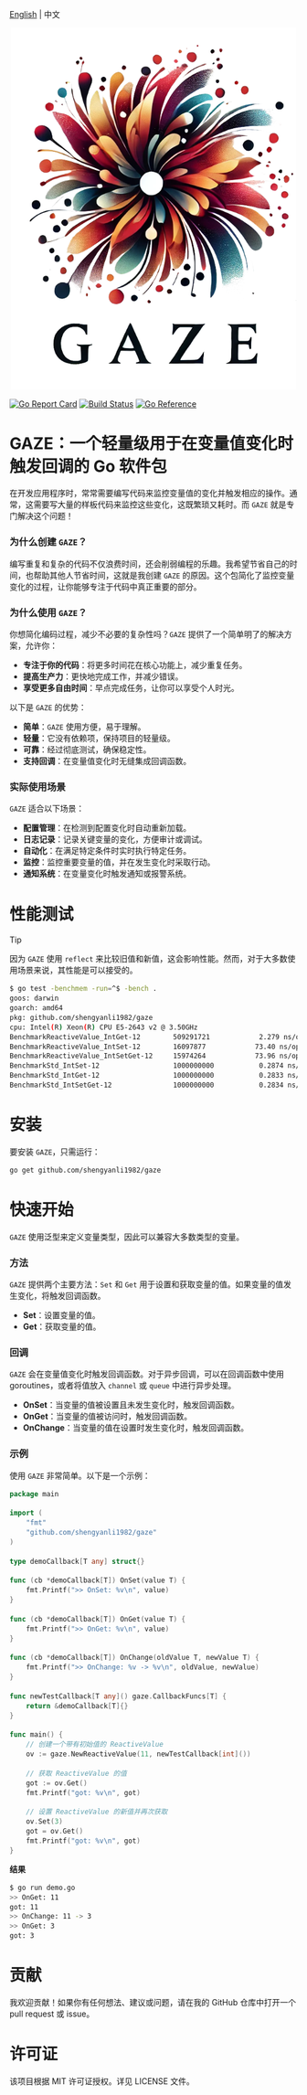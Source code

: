 [English](./README.md) | 中文

<div align="center">
	<img src="assets/logo.png" alt="logo" width="500px">
</div>

[![Go Report Card](https://goreportcard.com/badge/github.com/shengyanli1982/gaze)](https://goreportcard.com/report/github.com/shengyanli1982/gaze)
[![Build Status](https://github.com/shengyanli1982/gaze/actions/workflows/test.yaml/badge.svg)](https://github.com/shengyanli1982/gaze/actions)
[![Go Reference](https://pkg.go.dev/badge/github.com/shengyanli1982/gaze.svg)](https://pkg.go.dev/github.com/shengyanli1982/gaze)

# GAZE：一个轻量级用于在变量值变化时触发回调的 Go 软件包

在开发应用程序时，常常需要编写代码来监控变量值的变化并触发相应的操作。通常，这需要写大量的样板代码来监控这些变化，这既繁琐又耗时。而 `GAZE` 就是专门解决这个问题！

### 为什么创建 `GAZE`？

编写重复和复杂的代码不仅浪费时间，还会削弱编程的乐趣。我希望节省自己的时间，也帮助其他人节省时间，这就是我创建 `GAZE` 的原因。这个包简化了监控变量变化的过程，让你能够专注于代码中真正重要的部分。

### 为什么使用 `GAZE`？

你想简化编码过程，减少不必要的复杂性吗？`GAZE` 提供了一个简单明了的解决方案，允许你：

-   **专注于你的代码**：将更多时间花在核心功能上，减少重复任务。
-   **提高生产力**：更快地完成工作，并减少错误。
-   **享受更多自由时间**：早点完成任务，让你可以享受个人时光。

以下是 `GAZE` 的优势：

-   **简单**：`GAZE` 使用方便，易于理解。
-   **轻量**：它没有依赖项，保持项目的轻量级。
-   **可靠**：经过彻底测试，确保稳定性。
-   **支持回调**：在变量值变化时无缝集成回调函数。

### 实际使用场景

`GAZE` 适合以下场景：

-   **配置管理**：在检测到配置变化时自动重新加载。
-   **日志记录**：记录关键变量的变化，方便审计或调试。
-   **自动化**：在满足特定条件时实时执行特定任务。
-   **监控**：监控重要变量的值，并在发生变化时采取行动。
-   **通知系统**：在变量变化时触发通知或报警系统。

# 性能测试

> [!TIP]
>
> 因为 `GAZE` 使用 `reflect` 来比较旧值和新值，这会影响性能。然而，对于大多数使用场景来说，其性能是可以接受的。

```bash
$ go test -benchmem -run=^$ -bench .
goos: darwin
goarch: amd64
pkg: github.com/shengyanli1982/gaze
cpu: Intel(R) Xeon(R) CPU E5-2643 v2 @ 3.50GHz
BenchmarkReactiveValue_IntGet-12       	509291721	         2.279 ns/op	       0 B/op	       0 allocs/op
BenchmarkReactiveValue_IntSet-12       	16097877	        73.40 ns/op	      15 B/op	       1 allocs/op
BenchmarkReactiveValue_IntSetGet-12    	15974264	        73.96 ns/op	      15 B/op	       1 allocs/op
BenchmarkStd_IntSet-12                 	1000000000	         0.2874 ns/op	       0 B/op	       0 allocs/op
BenchmarkStd_IntGet-12                 	1000000000	         0.2833 ns/op	       0 B/op	       0 allocs/op
BenchmarkStd_IntSetGet-12              	1000000000	         0.2834 ns/op	       0 B/op	       0 allocs/op
```

# 安装

要安装 `GAZE`，只需运行：

```bash
go get github.com/shengyanli1982/gaze
```

# 快速开始

`GAZE` 使用泛型来定义变量类型，因此可以兼容大多数类型的变量。

### 方法

`GAZE` 提供两个主要方法：`Set` 和 `Get` 用于设置和获取变量的值。如果变量的值发生变化，将触发回调函数。

-   **Set**：设置变量的值。
-   **Get**：获取变量的值。

### 回调

`GAZE` 会在变量值变化时触发回调函数。对于异步回调，可以在回调函数中使用 goroutines，或者将值放入 `channel` 或 `queue` 中进行异步处理。

-   **OnSet**：当变量的值被设置且未发生变化时，触发回调函数。
-   **OnGet**：当变量的值被访问时，触发回调函数。
-   **OnChange**：当变量的值在设置时发生变化时，触发回调函数。

### 示例

使用 `GAZE` 非常简单。以下是一个示例：

```go
package main

import (
    "fmt"
    "github.com/shengyanli1982/gaze"
)

type demoCallback[T any] struct{}

func (cb *demoCallback[T]) OnSet(value T) {
    fmt.Printf(">> OnSet: %v\n", value)
}

func (cb *demoCallback[T]) OnGet(value T) {
    fmt.Printf(">> OnGet: %v\n", value)
}

func (cb *demoCallback[T]) OnChange(oldValue T, newValue T) {
    fmt.Printf(">> OnChange: %v -> %v\n", oldValue, newValue)
}

func newTestCallback[T any]() gaze.CallbackFuncs[T] {
    return &demoCallback[T]{}
}

func main() {
    // 创建一个带有初始值的 ReactiveValue
    ov := gaze.NewReactiveValue(11, newTestCallback[int]())

    // 获取 ReactiveValue 的值
    got := ov.Get()
    fmt.Printf("got: %v\n", got)

    // 设置 ReactiveValue 的新值并再次获取
    ov.Set(3)
    got = ov.Get()
    fmt.Printf("got: %v\n", got)
}
```

**结果**

```bash
$ go run demo.go
>> OnGet: 11
got: 11
>> OnChange: 11 -> 3
>> OnGet: 3
got: 3
```

# 贡献

我欢迎贡献！如果你有任何想法、建议或问题，请在我的 GitHub 仓库中打开一个 pull request 或 issue。

# 许可证

该项目根据 MIT 许可证授权。详见 LICENSE 文件。
